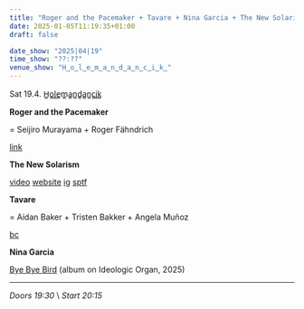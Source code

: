 ```yaml
---
title: "Roger and the Pacemaker + Tavare + Nina Garcia + The New Solarism"
date: 2025-01-05T11:19:35+01:00
draft: false

date_show: "2025|04|19"
time_show: "??:??"
venue_show: "H̳o̳l̳e̳m̳a̳n̳d̳a̳n̳c̳i̳k̳"
---
```


Sat 19.4.
H̳o̳l̳e̳m̳a̳n̳d̳a̳n̳c̳i̳k̳

**Roger and the Pacemaker**

= Seijiro Murayama + Roger Fähndrich

[link](https://roger-f.com/pacemaker.html)

**The New Solarism**

[video](https://youtu.be/aSYuQi1A_3s)
[website](www.thenewsolarism.com)
[ig](https://www.instagram.com/the_new_solarism/)
[sptf](https://open.spotify.com/intl-de/artist/47B0IJd9ArVXjj6TLBqDuO)

**Tavare**

= Aidan Baker + Tristen Bakker + Angela Muñoz

[bc](https://tavare.bandcamp.com/album/ghosts)

**Nina Garcia**

[Bye Bye Bird](https://ideologicorgan.bandcamp.com/album/bye-bye-bird) (album on Ideologic Organ, 2025)

---

_Doors 19:30_
\\
_Start 20:15_

<!-- ![Roger and the Pacemaker + Tavare + Nina Garcia + The New Solarism](../../posters/2025-04-19.png) -->
